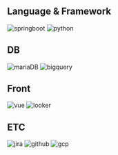 ## Language & Framework
![springboot](https://img.shields.io/badge/springboot-6DB33F?style=for-the-badge&logo=springboot&logoColor=white)
![python](https://img.shields.io/badge/python-3776AB?style=for-the-badge&logo=python&logoColor=white)

## DB
![mariaDB](https://img.shields.io/badge/mariadb-003545?style=for-the-badge&logo=mariadb&logoColor=white)
![bigquery](https://img.shields.io/badge/google%20Bigquery-669DF6?style=for-the-badge&logo=googlebigquery&logoColor=white)

## Front
![vue](https://img.shields.io/badge/vue.js-4FC08D?style=for-the-badge&logo=vue.js&logoColor=white)
![looker](https://img.shields.io/badge/looker-4285F4?style=for-the-badge&logo=looker&logoColor=black)

## ETC
![jira](https://img.shields.io/badge/jira-0052CC?style=for-the-badge&logo=jira&logoColor=white)
![github](https://img.shields.io/badge/github-181717?style=for-the-badge&logo=github&logoColor=white)
![gcp](https://img.shields.io/badge/GCP-4285F4?style=for-the-badge&logo=googlecloud&logoColor=white)

<!--
**frank220203/frank220203** is a ✨ _special_ ✨ repository because its `README.md` (this file) appears on your GitHub profile.

Here are some ideas to get you started:

- 🔭 I’m currently working on ...
- 🌱 I’m currently learning ...
- 👯 I’m looking to collaborate on ...
- 🤔 I’m looking for help with ...
- 💬 Ask me about ...
- 📫 How to reach me: ...
- 😄 Pronouns: ...
- ⚡ Fun fact: ...
-->
